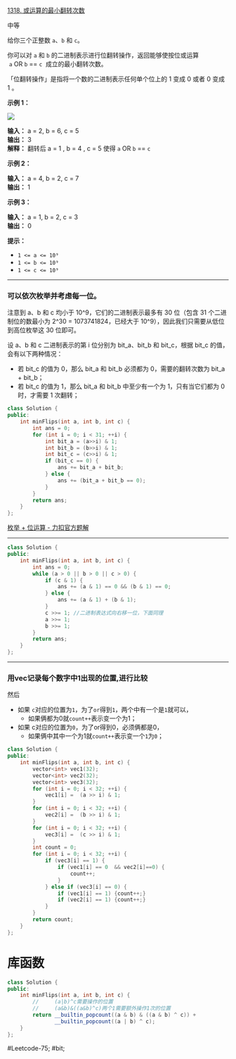 [1318. 或运算的最小翻转次数](https://leetcode.cn/problems/minimum-flips-to-make-a-or-b-equal-to-c/)

中等

给你三个正整数 `a`、`b` 和 `c`。

你可以对 `a` 和 `b` 的二进制表示进行位翻转操作，返回能够使按位或运算   `a` OR `b` == `c`  成立的最小翻转次数。

「位翻转操作」是指将一个数的二进制表示任何单个位上的 1 变成 0 或者 0 变成 1 。

**示例 1：**

![](https://assets.leetcode-cn.com/aliyun-lc-upload/uploads/2020/01/11/sample_3_1676.png)

**输入：** a = 2, b = 6, c = 5  
**输出：** 3  
**解释：** 翻转后 a = 1 , b = 4 , c = 5 使得 `a` OR `b` == `c`  

**示例 2：**

**输入：** a = 4, b = 2, c = 7  
**输出：** 1  

**示例 3：**

**输入：** a = 1, b = 2, c = 3  
**输出：** 0  

**提示：**

- `1 <= a <= 10⁹`
- `1 <= b <= 10⁹`
- `1 <= c <= 10⁹`
---- ----
### 可以依次枚举并考虑每一位。
注意到 a、b 和 c 均小于 10^9，它们的二进制表示最多有 30 位（包含 31 个二进制位的数最小为 2^30 = 1073741824，已经大于 10^9），因此我们只需要从低位到高位枚举这 30 位即可。

设 a、b 和 c 二进制表示的第 i 位分别为 bit_a、bit_b 和 bit_c，根据 bit_c 的值，会有以下两种情况：  
- 若 bit_c 的值为 0，那么 bit_a 和 bit_b 必须都为 0，需要的翻转次数为 bit_a + bit_b；
- 若 bit_c 的值为 1，那么 bit_a 和 bit_b 中至少有一个为 1，只有当它们都为 0 时，才需要 1 次翻转；
```cpp
class Solution {
public:
    int minFlips(int a, int b, int c) {
        int ans = 0;
        for (int i = 0; i < 31; ++i) {
            int bit_a = (a>>i) & 1;
            int bit_b = (b>>i) & 1;
            int bit_c = (c>>i) & 1;
            if (bit_c == 0) {
                ans += bit_a + bit_b;
            } else {
                ans += (bit_a + bit_b == 0);
            }
        }
        return ans;
    }
};
```
[枚举 + 位运算 - 力扣官方题解](https://leetcode.cn/problems/minimum-flips-to-make-a-or-b-equal-to-c/solutions/101777/huo-yun-suan-de-zui-xiao-fan-zhuan-ci-shu-by-lee-2/)

----
```cpp
class Solution {
public:
    int minFlips(int a, int b, int c) {
        int ans = 0; 
        while (a > 0 || b > 0 || c > 0) {
            if (c & 1) {
                ans += (a & 1) == 0 && (b & 1) == 0;
            } else {
                ans += (a & 1) + (b & 1);
            } 
            c >>= 1; //二进制表达式向右移一位，下面同理
            a >>= 1;
            b >>= 1;
        }
        return ans;
    }
};
```

----

### 用vec记录每个数字中1出现的位置,进行比较
然后  
- 如果 `c`对应的位置为`1`，为了`or`得到`1`，两个中有一个是`1`就可以，  
    - 如果俩都为0就`count++`表示变一个为1；  
- 如果 c对应的位置为`0`，为了or得到0，必须俩都是0，  
    - 如果俩中其中一个为1就`count++`表示变一个`1`为`0`；  
```cpp
class Solution {
public:
    int minFlips(int a, int b, int c) {
        vector<int> vec1(32);
        vector<int> vec2(32);
        vector<int> vec3(32);
        for (int i = 0; i < 32; ++i) {
            vec1[i] =  (a >> i) & 1;
        }
        for (int i = 0; i < 32; ++i) {
            vec2[i] =  (b >> i) & 1;
        }
        for (int i = 0; i < 32; ++i) {
            vec3[i] =  (c >> i) & 1;
        }
        int count = 0;
        for (int i = 0; i < 32; ++i) {
            if (vec3[i] == 1) {
                if (vec1[i] == 0  && vec2[i]==0) {
                    count++;
                }
            } else if (vec3[i] == 0) {
                if (vec1[i] == 1) {count++;} 
                if (vec2[i] == 1) {count++;}
            }
        }
        return count;
    }
};
```

# 库函数
```cpp
class Solution {
public:
    int minFlips(int a, int b, int c) {
        //     (a|b)^c需要操作的位置
        //     (a&b)&((a&b)^c)两个1需要额外操作1次的位置
        return __builtin_popcount((a & b) & ((a & b) ^ c)) +
               __builtin_popcount((a | b) ^ c);
    }
};
```
#Leetcode-75; #bit;